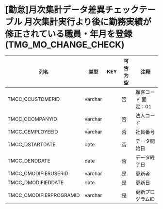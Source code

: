 # [勤怠]月次集計データ差異チェックテーブル 月次集計実行より後に勤務実績が修正されている職員・年月を登録(TMG_MO_CHANGE_CHECK)
| 列名   | 类型   | KEY  | 可否为空 | 注释   |
| ---- | ---- | ---- | ---- | ---- |
|TMCC_CCUSTOMERID|varchar||否|顧客コード     固定：01|
|TMCC_CCOMPANYID|varchar||否|法人コード|
|TMCC_CEMPLOYEEID|varchar||否|社員番号|
|TMCC_DSTARTDATE|date||否|データ開始日|
|TMCC_DENDDATE|date||否|データ終了日|
|TMCC_CMODIFIERUSERID|varchar||是|更新者|
|TMCC_DMODIFIEDDATE|date||是|更新日|
|TMCC_CMODIFIERPROGRAMID|varchar||是|更新プログラムID|

